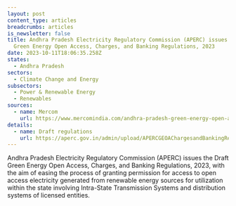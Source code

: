 ```yaml
---
layout: post
content_type: articles
breadcrumbs: articles
is_newsletter: false
title: Andhra Pradesh Electricity Regulatory Commission (APERC) issues the Draft
  Green Energy Open Access, Charges, and Banking Regulations, 2023
date: 2023-10-11T18:06:35.258Z
states:
  - Andhra Pradesh
sectors:
  - Climate Change and Energy
subsectors:
  - Power & Renewable Energy
  - Renewables
sources:
  - name: Mercom
    url: https://www.mercomindia.com/andhra-pradesh-green-energy-open-access-regulations
details:
  - name: Draft regulations
    url: https://aperc.gov.in/admin/upload/APERCGEOAChargesandBankingRegulation2023.pdf
---
```

Andhra Pradesh Electricity Regulatory Commission (APERC) issues the Draft Green Energy Open Access, Charges, and Banking Regulations, 2023, with the aim of easing the process of granting permission for access to open access electricity generated from renewable energy sources for utilization within the state involving Intra-State Transmission Systems and distribution systems of licensed entities.
